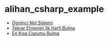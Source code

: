 # alihan_csharp_example

* [Ögrenci Not Sistemi](StudentNoteSystem)
* [Tekrar Etmeyen Ilk Harfi Bulma](DontRepeatLetter)
* [En Kisa Cozumu Bulma](FindShortestSolution)
